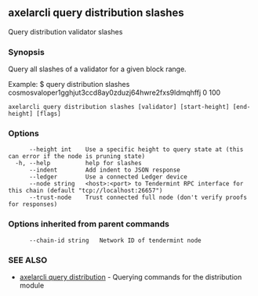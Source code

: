 ## axelarcli query distribution slashes

Query distribution validator slashes

### Synopsis

Query all slashes of a validator for a given block range.

Example:
$ <appcli> query distribution slashes cosmosvaloper1gghjut3ccd8ay0zduzj64hwre2fxs9ldmqhffj 0 100

```
axelarcli query distribution slashes [validator] [start-height] [end-height] [flags]
```

### Options

```
      --height int    Use a specific height to query state at (this can error if the node is pruning state)
  -h, --help          help for slashes
      --indent        Add indent to JSON response
      --ledger        Use a connected Ledger device
      --node string   <host>:<port> to Tendermint RPC interface for this chain (default "tcp://localhost:26657")
      --trust-node    Trust connected full node (don't verify proofs for responses)
```

### Options inherited from parent commands

```
      --chain-id string   Network ID of tendermint node
```

### SEE ALSO

- [axelarcli query distribution](axelarcli_query_distribution.md)	 - Querying commands for the distribution module
